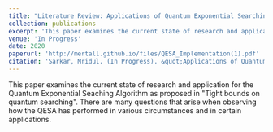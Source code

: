 ```yaml
---
title: "Literature Review: Applications of Quantum Exponential Searching Algorithm"
collection: publications
excerpt: 'This paper examines the current state of research and application for the Quantum Exponential Seaching Algorithm'
venue: 'In Progress'
date: 2020
paperurl: 'http://mertall.github.io/files/QESA_Implementation(1).pdf'
citation: 'Sarkar, Mridul. (In Progress). &quot;Applications of Quantum Exponential Searching Algorithm&quot;'
---
```

This paper examines the current state of research and application for the Quantum Exponential Seaching Algorithm as proposed in "Tight bounds on quantum searching". There are many questions that arise when observing how the QESA has performed in various circumstances and in certain applications. 


